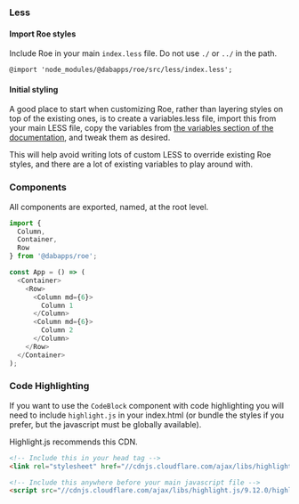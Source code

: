 ### Less

#### Import Roe styles

Include Roe in your main `index.less` file. Do not use `./` or `../` in the path.

```less
@import 'node_modules/@dabapps/roe/src/less/index.less';
```

#### Initial styling

A good place to start when customizing Roe, rather than layering styles on top of the existing ones, is to create a variables.less file, import this from your main LESS file, copy the variables from [the variables section of the documentation](#variables), and tweak them as desired.

This will help avoid writing lots of custom LESS to override existing Roe styles, and there are a lot of existing variables to play around with.

### Components

All components are exported, named, at the root level.

```javascript static
import {
  Column,
  Container,
  Row
} from '@dabapps/roe';

const App = () => (
  <Container>
    <Row>
      <Column md={6}>
        Column 1
      </Column>
      <Column md={6}>
        Column 2
      </Column>
    </Row>
  </Container>
);
```

### Code Highlighting

If you want to use the `CodeBlock` component with code highlighting you will need to include `highlight.js` in your index.html (or bundle the styles if you prefer, but the javascript must be globally available).

Highlight.js recommends this CDN.

```html static
<!-- Include this in your head tag -->
<link rel="stylesheet" href="//cdnjs.cloudflare.com/ajax/libs/highlight.js/9.12.0/styles/github-gist.min.css">

<!-- Include this anywhere before your main javascript file -->
<script src="//cdnjs.cloudflare.com/ajax/libs/highlight.js/9.12.0/highlight.min.js"></script>
```
